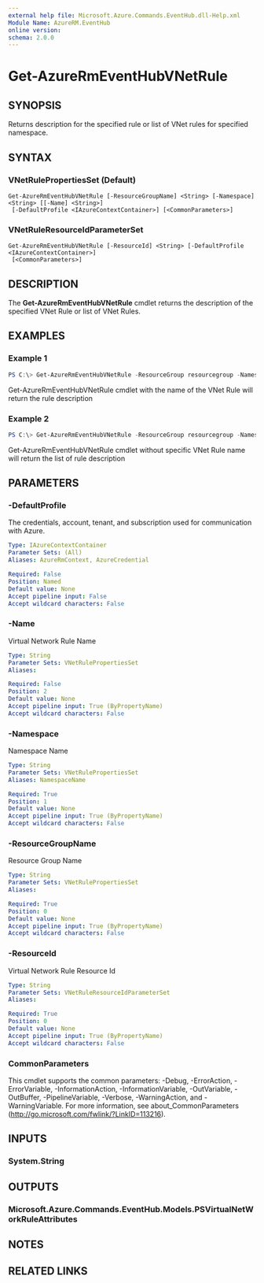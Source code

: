 ```yaml
---
external help file: Microsoft.Azure.Commands.EventHub.dll-Help.xml
Module Name: AzureRM.EventHub
online version:
schema: 2.0.0
---
```


# Get-AzureRmEventHubVNetRule

## SYNOPSIS
Returns description for the specified rule or list of VNet rules for specified namespace.

## SYNTAX

### VNetRulePropertiesSet (Default)
```
Get-AzureRmEventHubVNetRule [-ResourceGroupName] <String> [-Namespace] <String> [[-Name] <String>]
 [-DefaultProfile <IAzureContextContainer>] [<CommonParameters>]
```

### VNetRuleResourceIdParameterSet
```
Get-AzureRmEventHubVNetRule [-ResourceId] <String> [-DefaultProfile <IAzureContextContainer>]
 [<CommonParameters>]
```

## DESCRIPTION
The **Get-AzureRmEventHubVNetRule** cmdlet returns the description of the specified VNet Rule or list of VNet Rules.

## EXAMPLES

### Example 1
```powershell
PS C:\> Get-AzureRmEventHubVNetRule -ResourceGroup resourcegroup -Namespace namespaceame -Name vnetrulename
```

Get-AzureRmEventHubVNetRule cmdlet with the name of the VNet Rule will return the rule description

### Example 2
```powershell
PS C:\> Get-AzureRmEventHubVNetRule -ResourceGroup resourcegroup -Namespace namespaceame
```

Get-AzureRmEventHubVNetRule cmdlet without specific VNet Rule name will return the list of rule description

## PARAMETERS

### -DefaultProfile
The credentials, account, tenant, and subscription used for communication with Azure.

```yaml
Type: IAzureContextContainer
Parameter Sets: (All)
Aliases: AzureRmContext, AzureCredential

Required: False
Position: Named
Default value: None
Accept pipeline input: False
Accept wildcard characters: False
```

### -Name
Virtual Network Rule Name

```yaml
Type: String
Parameter Sets: VNetRulePropertiesSet
Aliases:

Required: False
Position: 2
Default value: None
Accept pipeline input: True (ByPropertyName)
Accept wildcard characters: False
```

### -Namespace
Namespace Name

```yaml
Type: String
Parameter Sets: VNetRulePropertiesSet
Aliases: NamespaceName

Required: True
Position: 1
Default value: None
Accept pipeline input: True (ByPropertyName)
Accept wildcard characters: False
```

### -ResourceGroupName
Resource Group Name

```yaml
Type: String
Parameter Sets: VNetRulePropertiesSet
Aliases:

Required: True
Position: 0
Default value: None
Accept pipeline input: True (ByPropertyName)
Accept wildcard characters: False
```

### -ResourceId
Virtual Network Rule Resource Id

```yaml
Type: String
Parameter Sets: VNetRuleResourceIdParameterSet
Aliases:

Required: True
Position: 0
Default value: None
Accept pipeline input: True (ByPropertyName)
Accept wildcard characters: False
```

### CommonParameters
This cmdlet supports the common parameters: -Debug, -ErrorAction, -ErrorVariable, -InformationAction, -InformationVariable, -OutVariable, -OutBuffer, -PipelineVariable, -Verbose, -WarningAction, and -WarningVariable.
For more information, see about_CommonParameters (http://go.microsoft.com/fwlink/?LinkID=113216).

## INPUTS

### System.String


## OUTPUTS

### Microsoft.Azure.Commands.EventHub.Models.PSVirtualNetWorkRuleAttributes


## NOTES

## RELATED LINKS
